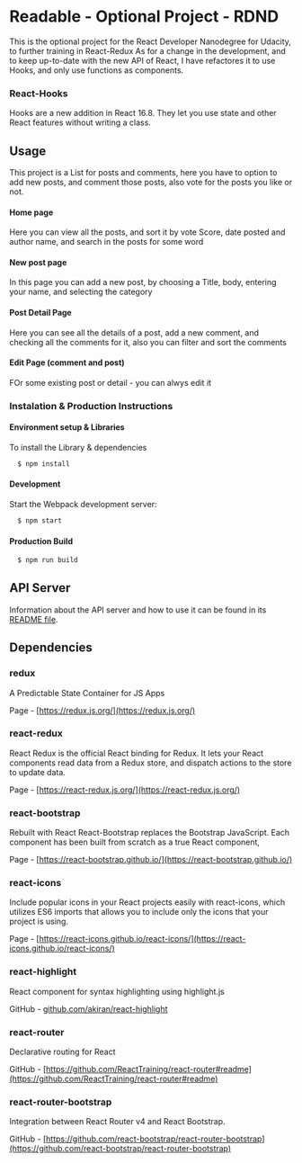 # Readable - Optional Project - RDND

This is the optional project for the React Developer Nanodegree for Udacity, to further training in React-Redux
As for a change in the development, and to keep up-to-date with the new API of React, I have refactores it to use Hooks, and only use functions as components.

### React-Hooks
Hooks are a new addition in React 16.8. They let you use state and other React features without writing a class.

## Usage
This project is a List for posts and comments, here you have to option to add new posts, and comment those posts, also vote for the posts you like or not.

#### Home page
Here you can view all the posts, and sort it by vote Score, date posted and author name, and search in the posts for some word

#### New post page
In this page you can add a new post, by choosing a Title, body, entering your name, and selecting the category

#### Post Detail Page
Here you can see all the details of a post, add a new comment, and checking all the comments for it, also you can filter and sort the comments

#### Edit Page (comment and post)
FOr some existing post or detail - you can alwys edit it

### Instalation & Production Instructions

#### Environment setup & Libraries

To install the Library & dependencies

```sh
  $ npm install
```

#### Development

Start the Webpack development server:

```sh
  $ npm start
```

#### Production Build

```sh
  $ npm run build
```

## API Server

Information about the API server and how to use it can be found in its [README file](api-server/README.md).

## Dependencies

### redux
A Predictable State Container for JS Apps

Page - [https://redux.js.org/](https://redux.js.org/)

### react-redux
React Redux is the official React binding for Redux. It lets your React components read data from a Redux store, and dispatch actions to the store to update data.

Page - [https://react-redux.js.org/](https://react-redux.js.org/)

### react-bootstrap
Rebuilt with React
React-Bootstrap replaces the Bootstrap JavaScript. Each component has been built from scratch as a true React component,

Page - [https://react-bootstrap.github.io/](https://react-bootstrap.github.io/)

### react-icons
Include popular icons in your React projects easily with react-icons, which utilizes ES6 imports that allows you to include only the icons that your project is using.

Page - [https://react-icons.github.io/react-icons/](https://react-icons.github.io/react-icons/)

### react-highlight
React component for syntax highlighting using highlight.js

GitHub - [github.com/akiran/react-highlight](github.com/akiran/react-highlight)

### react-router
Declarative routing for React

GitHub - [https://github.com/ReactTraining/react-router#readme](https://github.com/ReactTraining/react-router#readme)

### react-router-bootstrap
Integration between React Router v4 and React Bootstrap.

GitHub - [https://github.com/react-bootstrap/react-router-bootstrap](https://github.com/react-bootstrap/react-router-bootstrap)

